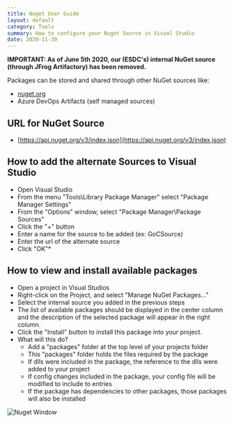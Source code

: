 ```yaml
---
title: Nuget User Guide
layout: default
category: Tools
summary: How to configure your Nuget Source in Visual Studio 
date: 2020-11-30
---
```


**IMPORTANT: As of June 5th 2020, our (ESDC's) internal NuGet source (through JFrog Artifactory) has been removed.**

Packages can be stored and shared through other NuGet sources like:

* [nuget.org](https://www.nuget.org/)
* Azure DevOps Artifacts (self managed sources)

## URL for NuGet Source

* [https://api.nuget.org/v3/index.json](https://api.nuget.org/v3/index.json)

## How to add the alternate Sources to Visual Studio

* Open Visual Studio
* From the menu "Tools\Library Package Manager" select "Package Manager Settings"
* From the "Options" window, select "Package Manager\Package Sources"
* Click the "+" button
* Enter a name for the source to be added (ex: GoCSource)
* Enter the url of the alternate source
* Click "OK"*

## How to view and install available packages

* Open a project in Visual Studios
* Right-click on the Project, and select "Manage NuGet Packages..."
* Select the internal source you added in the previous steps
* The list of available packages should be displayed in the center column and the description of the selected package will appear in the right column.
* Click the "Install" button to install this package into your project.
* What will this do?  
  * Add a "packages" folder at the top level of your projects folder
  * This "packages" folder holds the files required by the package
  * If dlls were included in the package, the reference to the dlls were added to your project
  * If config changes included in the package, your config file will be modified to include to entries
  * If the package has dependencies to other packages, those packages will also be installed

![Nuget Window](../assets/nugetcatalog.jpg)
